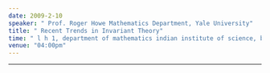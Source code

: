 ```yaml
---
date: 2009-2-10
speaker: " Prof. Roger Howe Mathematics Department, Yale University"
title: " Recent Trends in Invariant Theory"
time: " l h 1, department of mathematics indian institute of science, bangalore" 
venue: "04:00pm"
---
```

***********************
